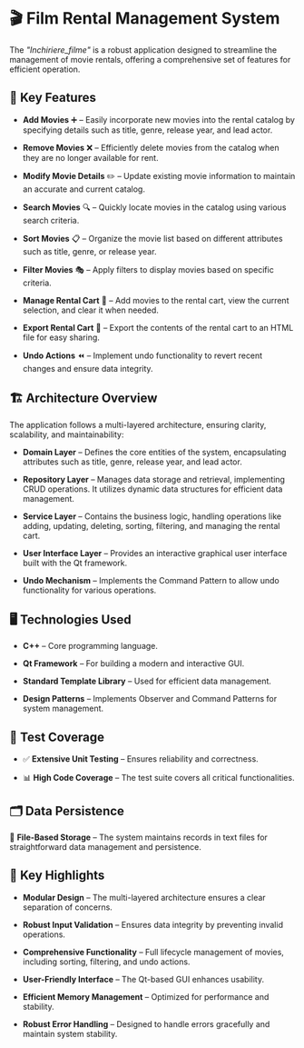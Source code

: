 # 🎬 Film Rental Management System
The *"Inchiriere_filme"* is a robust application designed to streamline the management of movie rentals, offering a comprehensive set of features for efficient operation.

## 🎯 Key Features
-  **Add Movies** ➕ – Easily incorporate new movies into the rental catalog by specifying details such as title, genre, release year, and lead actor.

-  **Remove Movies** ❌ – Efficiently delete movies from the catalog when they are no longer available for rent.

-  **Modify Movie Details** ✏️ – Update existing movie information to maintain an accurate and current catalog.

-  **Search Movies** 🔍 – Quickly locate movies in the catalog using various search criteria.

-  **Sort Movies** 📋 – Organize the movie list based on different attributes such as title, genre, or release year.

-  **Filter Movies** 🎭 – Apply filters to display movies based on specific criteria.

-  **Manage Rental Cart** 🛒 – Add movies to the rental cart, view the current selection, and clear it when needed.

-  **Export Rental Cart** 🛒 – Export the contents of the rental cart to an HTML file for easy sharing.

-  **Undo Actions** ⏪ – Implement undo functionality to revert recent changes and ensure data integrity.

## 🏗️ Architecture Overview
The application follows a multi-layered architecture, ensuring clarity, scalability, and maintainability:

-  **Domain Layer** – Defines the core entities of the system, encapsulating attributes such as title, genre, release year, and lead actor.

-  **Repository Layer** – Manages data storage and retrieval, implementing CRUD operations. It utilizes dynamic data structures for efficient data management.

-  **Service Layer** – Contains the business logic, handling operations like adding, updating, deleting, sorting, filtering, and managing the rental cart.

-  **User Interface Layer** – Provides an interactive graphical user interface built with the Qt framework.

-  **Undo Mechanism** – Implements the Command Pattern to allow undo functionality for various operations.

## 🖥️ Technologies Used
-  **C++** – Core programming language.

-  **Qt Framework** – For building a modern and interactive GUI.

-  **Standard Template Library** – Used for efficient data management.

-  **Design Patterns** – Implements Observer and Command Patterns for system management.

## 🧪 Test Coverage
-  ✅ **Extensive Unit Testing** – Ensures reliability and correctness.

-  📊 **High Code Coverage** – The test suite covers all critical functionalities.

## 🗂️ Data Persistence
📁 **File-Based Storage** – The system maintains records in text files for straightforward data management and persistence.

## 🌟 Key Highlights
-  **Modular Design** – The multi-layered architecture ensures a clear separation of concerns.

-  **Robust Input Validation** – Ensures data integrity by preventing invalid operations.

-  **Comprehensive Functionality** – Full lifecycle management of movies, including sorting, filtering, and undo actions.

-  **User-Friendly Interface** – The Qt-based GUI enhances usability.

-  **Efficient Memory Management** – Optimized for performance and stability.

-  **Robust Error Handling** – Designed to handle errors gracefully and maintain system stability.
